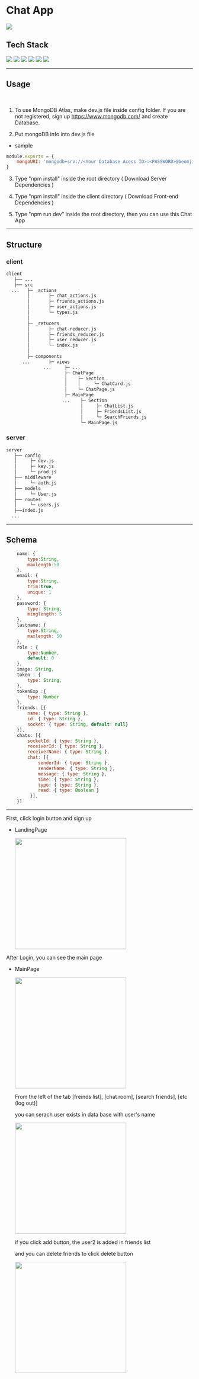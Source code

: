 # Chat App 
 <img src ='https://user-images.githubusercontent.com/86178231/131352936-4bf23666-8a38-4745-8e16-31cf3b74a827.gif
' >

## Tech Stack
<img src="https://img.shields.io/badge/MongoDB-47A248?style=flat-square&logo=MongoDB&logoColor=white"/></a> 
<img src="https://img.shields.io/badge/React-61DAFB?style=flat-square&logo=React&logoColor=black"/></a> 
<img src="https://img.shields.io/badge/Antd-0170FE?style=flat-square&logo=antDesign&logoColor=black"/></a> 
<img src="https://img.shields.io/badge/Express.js-000000?style=flat-square&logo=Express&logoColor=white"/></a> 
<img src="https://img.shields.io/badge/Node.js-339933?style=flat-square&logo=Node.js&logoColor=white"/></a> 
<img src="https://img.shields.io/badge/socket.io-000000?style=flat-square&logo=socket.io&logoColor=white"/></a> 

 -----------

 ## Usage
 <br/>

1. To use MongoDB Atlas, make dev.js file inside config folder.
 If you are not registered, sign up https://www.mongodb.com/ and create Database.


2. Put mongoDB info into dev.js file

 + sample
``` Javascript
module.exports = {
    mongoURI: 'mongodb+srv://<Your Database Acess ID>:<PASSWORD>@beomjin.8iply.mongodb.net/myFirstDatabase?retryWrites=true&w=majority'
}
```

3. Type "npm install" inside the root directory ( Download Server Dependencies )

4.  Type "npm install" inside the client directory ( Download Front-end Dependencies )

5. Type "npm run dev" inside the root directory, then you can use this Chat App

--------

## Structure
### client
```bash
client
   ├── ...
   ├── src
  ...   ├─ _actions
        │       ├─ chat_actions.js
        │       ├─ friends_actions.js
        │       ├─ user_actions.js
        │       └─ types.js
        │
        ├─ _retucers
        │       ├─ chat-reducer.js
        │       ├─ friends_reducer.js
        │       ├─ user_reducer.js
        │       └─ index.js
        │
        ├─ components
      ...       ├─ views
              ...     ├─ ...
                      ├─ ChatPage
                      │    ├─ Section
                      │    │     └─ ChatCard.js
                      │    └─ ChatPage.js   
                      ├─ MainPage
                     ...    ├─ Section
                            │     ├─ ChatList.js  
                            │     ├─ FriendsList.js         
                            │     └─ SearchFriends.js 
                            └─ MainPage.js
```
### server
```bash
server
   ├── config
   │     ├─ dev.js
   │     ├─ key.js
   │     └─ prod.js
   ├── middleware
   │     └─ auth.js
   ├── models 
   │     └─ User.js
   ├── routes 
   │     └─ users.js
   ├──index.js
  ...
```
-----
 ## Schema

```Javascript
    name: {
        type:String,
        maxlength:50
    },
    email: {
        type:String,
        trim:true,
        unique: 1 
    },
    password: {
        type: String,
        minglength: 5
    },
    lastname: {
        type:String,
        maxlength: 50
    },
    role : {
        type:Number,
        default: 0 
    },
    image: String,
    token : {
        type: String,
    },
    tokenExp :{
        type: Number
    },
    friends: [{
        name: { type: String },
        id: { type: String },
        socket: { type: String, default: null}
    }],
    chats: [{
        socketId: { type: String },
        receiverId: { type: String },
        receiverName: { type: String },
        chat: [{ 
            senderId: { type: String },
            senderName: { type: String },
            message: { type: String },
            time: { type: String },
            type: { type: String },
            read: { type: Boolean }
         }],
    }]
```
------
First, click login button and sign up
- LandingPage

  <img src='image/스크린샷 2021-08-30 오후 10.33.31.png' width="300">

After Login, you can see the main page
- MainPage

  <img src='image/스크린샷 2021-08-30 오후 10.34.41.png' width="300">
   
   From the left of the tab [freinds list], [chat room], [search friends], [etc (log out)] 
   
   you can serach user exists in data base with user's name

  <img src ='image/스크린샷 2021-08-30 오후 10.50.30.png' width="300">
  
  if you click add button, the user2 is added in friends list
  
  and you can delete friends to click delete button
  
  <img src ='image/스크린샷 2021-08-30 오후 10.55.42.png' width="300">
  
